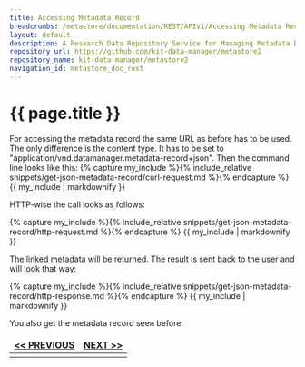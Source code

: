 ```yaml
---
title: Accessing Metadata Record
breadcrumbs: /metastore/documentation/REST/APIv1/Accessing Metadata Record
layout: default
description: A Research Data Repository Service for Managing Metadata Documents based on JSON or XML.
repository_url: https://github.com/kit-data-manager/metastore2
repository_name: kit-data-manager/metastore2
navigation_id: metastore_doc_rest
---
```


# {{ page.title }}

For accessing the metadata record the same URL as before has to be used.
The only difference is the content type. It has to be set to "application/vnd.datamanager.metadata-record+json".
Then the command line looks like this:
{% capture my_include %}{% include_relative snippets/get-json-metadata-record/curl-request.md %}{% endcapture %}
{{ my_include | markdownify }}

HTTP-wise the call looks as follows: 

{% capture my_include %}{% include_relative snippets/get-json-metadata-record/http-request.md %}{% endcapture %}
{{ my_include | markdownify }}

The linked metadata will be returned. The result is sent back to the user and will look that way:

{% capture my_include %}{% include_relative snippets/get-json-metadata-record/http-response.md %}{% endcapture %}
{{ my_include | markdownify }}

You also get the metadata record seen before.


<style>
td, th {
   border: none!important;
}
</style>
|[<< PREVIOUS](get-metadata-document.html)| [NEXT >>](update-metadata-record.html) |
|:----|----:|
| | |


